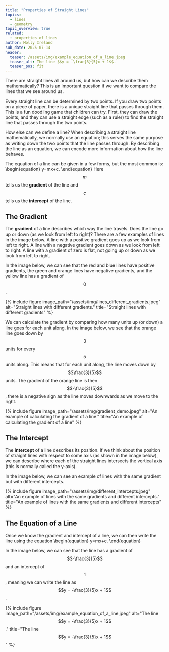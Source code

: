 ```yaml
---
title: "Properties of Straight Lines"
topics: 
  - lines
  - geometry
topic_overview: true
related: 
  - properties of lines
author: Molly Ireland
sub_date: 2025-07-14
header:
  teaser: /assets/img/example_equation_of_a_line.jpeg
  teaser_alt: The line $$y = -\frac{3}{5}x + 1$$.
  teaser_pos: fit
---
```

There are straight lines all around us, but how can we describe them mathematically? This is an important question if we want to compare the lines that we see around us.

Every straight line can be determined by two points. If you draw two points on a piece of paper, there is a unique straight line that passes through them. This is a fun doodling game that children can try. First, they can draw the points, and they can use a straight edge (such as a ruler) to find the straight line that passes through the two points. 

How else can we define a line? When describing a straight line mathematically, we normally use an equation; this serves the same purpose as writing down the two points that the line passes through. By describing the line as an equation, we can encode more information about how the line behaves.  

The equation of a line can be given in a few forms, but the most common is:
\begin{equation}
y=mx+c.
\end{equation}
Here $$m$$ tells us the **gradient** of the line and $$c$$ tells us the **intercept** of the line. 

## The Gradient
The **gradient** of a line describes which way the line travels. Does the line go up or down (as we look from left to right)? There are a few examples of lines in the image below. A line with a positive gradient goes up as we look from left to right. A line with a negative gradient goes down as we look from left to right. A line with a gradient of zero is flat, not going up or down as we look from left to right. 

In the image below, we can see that the red and blue lines have positive gradients, the green and orange lines have negative gradients, and the yellow line has a gradient of $$0$$. 

{% include figure image_path="/assets/img/lines_different_gradients.jpeg" alt="Straight lines with different gradients." title="Straight lines with different gradients" %}

We can calculate the gradient by comparing how many units up (or down) a line goes for each unit along. In the image below, we see that the orange line goes down by $$3$$ units for every $$5$$ units along. This means that for each unit along, the line moves down by $$\frac{3}{5}$$ units. The gradient of the orange line is then $$-\frac{3}{5}$$, there is a negative sign as the line moves downwards as we move to the right.

{% include figure image_path="/assets/img/gradient_demo.jpeg" alt="An example of calculating the gradient of a line." title="An example of calculating the gradient of a line" %}

## The Intercept
The **intercept** of a line describes its position. If we think about the position of straight lines with respect to some axis (as shown in the image below), we can describe where each of the straight lines intersects the vertical axis (this is normally called the y-axis). 

In the image below, we can see an example of lines with the same gradient but with different intercepts.  

{% include figure image_path="/assets/img/different_intercepts.jpeg" alt="An example of lines with the same gradients and different intercepts." title="An example of lines with the same gradients and different intercepts" %}

## The Equation of a Line
Once we know the gradient and intercept of a line, we can then write the line using the equation
\begin{equation}
y=mx+c.
\end{equation}

In the image below, we can see that the line has a gradient of $$-\frac{3}{5}$$ and an intercept of $$1$$, meaning we can write the line as $$y = -\frac{3}{5}x + 1$$.

{% include figure image_path="/assets/img/example_equation_of_a_line.jpeg" alt="The line $$y = -\frac{3}{5}x + 1$$." title="The line $$y = -\frac{3}{5}x + 1$$" %}
